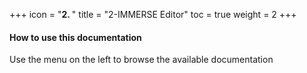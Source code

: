 +++
icon = "<b>2. </b>"
title = "2-IMMERSE Editor"
toc = true
weight = 2
+++
#### How to use this documentation

Use the menu on the left to browse the available documentation
